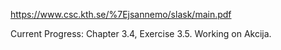 https://www.csc.kth.se/%7Ejsannemo/slask/main.pdf

Current Progress: Chapter 3.4, Exercise 3.5. Working on Akcija.
